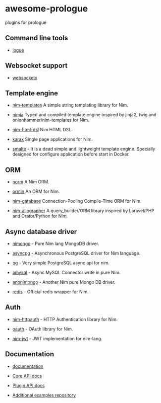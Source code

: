 # awesome-prologue
plugins for prologue

## Command line tools

* [logue](https://github.com/planety/logue)

## Websocket support

* [websocketx](https://github.com/xflywind/websocketx)

## Template engine

* [nim-templates](https://github.com/onionhammer/nim-templates) A simple string templating library for Nim.

* [nimja](https://github.com/enthus1ast/nimja) Typed and compiled template engine inspired by jinja2, twig and onionhammer/nim-templates for Nim. 

* [nim-html-dsl](https://github.com/juancarlospaco/nim-html-dsl) Nim HTML DSL.

* [karax](https://github.com/pragmagic/karax) Single page applications for Nim.

* [smalte](https://github.com/roquie/smalte) - It is a dead simple and lightweight template engine. Specially designed for configure application before start in Docker.


## ORM

* [norm](https://github.com/moigagoo/norm) A Nim ORM.

* [ormin](https://github.com/Araq/ormin) An ORM for Nim.

* [nim-gatabase](https://github.com/juancarlospaco/nim-gatabase) Connection-Pooling Compile-Time ORM for Nim.

* [nim-allographer](https://github.com/itsumura-h/nim-allographer) A query_builder/ORM library inspired by Laravel/PHP and Orator/Python for Nim.

## Async database driver

* [nimongo](https://github.com/SSPkrolik/nimongo) - Pure Nim lang MongoDB driver.

* [asyncpg](https://github.com/cheatfate/asyncpg) - Asynchronous PostgreSQL driver for Nim language.

* [pg](https://github.com/treeform/pg) - Very simple PostgreSQL async api for nim.

* [amysql](https://github.com/bung87/amysql) - Async MySQL Connector write in pure Nim.

* [anonimongo](https://github.com/mashingan/anonimongo) - Another Nim pure Mongo DB driver.

* [redis](https://github.com/nim-lang/redis) - Official redis wrapper for Nim.

## Auth

* [nim-httpauth](https://github.com/FedericoCeratto/nim-httpauth) - HTTP Authentication library for Nim.

* [oauth](https://github.com/CORDEA/oauth) - OAuth library for Nim.

* [nim-jwt](https://github.com/yglukhov/nim-jwt) - JWT implementation for nim-lang.
 
## Documentation

* [documentation](https://planety.github.io/prologue)

* [Core API docs](https://planety.github.io/prologue/coreapi/theindex.html)

* [Plugin API docs](https://planety.github.io/prologue/plugin/theindex.html)

* [Additional examples repository](https://github.com/planety/prologue-examples)

